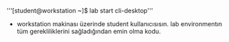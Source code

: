 
  '''[student@workstation ~]$ lab start cli-desktop'''
  - workstation makinası üzerinde student kullanıcısısın. lab environmentın tüm gerekliliklerini sağladığından emin olma kodu.
